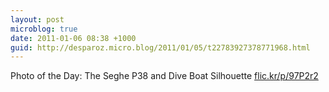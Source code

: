 ```yaml
---
layout: post
microblog: true
date: 2011-01-06 08:38 +1000
guid: http://desparoz.micro.blog/2011/01/05/t22783927378771968.html
---
```

Photo of the Day: The Seghe P38 and Dive Boat Silhouette [flic.kr/p/97P2r2](http://flic.kr/p/97P2r2)
